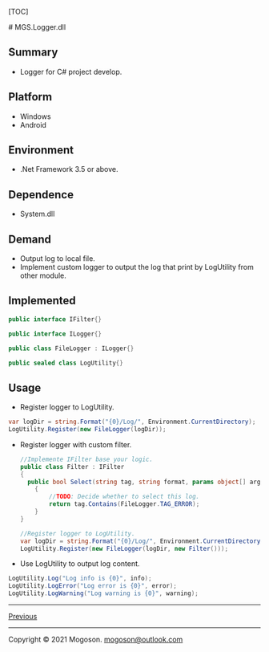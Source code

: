 [TOC]

﻿# MGS.Logger.dll

## Summary
- Logger for C# project develop.

## Platform

- Windows
- Android

## Environment
- .Net Framework 3.5 or above.

## Dependence
- System.dll

## Demand
- Output log to local file.
- Implement custom logger to output the log that print by LogUtility from other module.

## Implemented

```C#
public interface IFilter{}

public interface ILogger{}

public class FileLogger : ILogger{}

public sealed class LogUtility{}
```



## Usage

- Register logger to LogUtility.

```c#
var logDir = string.Format("{0}/Log/", Environment.CurrentDirectory);
LogUtility.Register(new FileLogger(logDir));
```

- Register logger with custom filter.

  ```C#
  //Implemente IFilter base your logic.
  public class Filter : IFilter
  {
  	public bool Select(string tag, string format, params object[] args)
      {
          //TODO: Decide whether to select this log.
          return tag.Contains(FileLogger.TAG_ERROR);
      }
  }
  
  //Register logger to LogUtility.
  var logDir = string.Format("{0}/Log/", Environment.CurrentDirectory);
  LogUtility.Register(new FileLogger(logDir, new Filter()));
  ```

- Use LogUtility to output log content.

```C#
LogUtility.Log("Log info is {0}", info);
LogUtility.LogError("Log error is {0}", error);
LogUtility.LogWarning("Log warning is {0}", warning);
```

------

[Previous](../../README.md)

------

Copyright © 2021 Mogoson.	mogoson@outlook.com